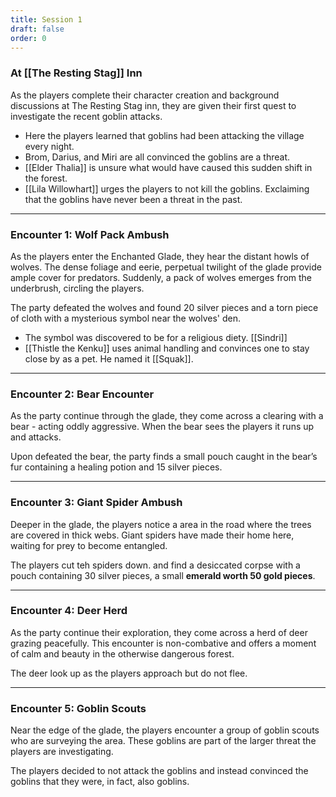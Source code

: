 ```yaml
---
title: Session 1
draft: false
order: 0
---
```


### At [[The Resting Stag]] Inn

As the players complete their character creation and background discussions at The Resting Stag inn, they are given their first quest to investigate the recent goblin attacks.

- Here the players learned that goblins had been attacking the village every night.
- Brom, Darius, and Miri are all convinced the goblins are a threat.
- [[Elder Thalia]] is unsure what would have caused this sudden shift in the forest.
- [[Lila Willowhart]] urges the players to not kill the goblins. Exclaiming that the goblins have never been a threat in the past.

---

### Encounter 1: Wolf Pack Ambush

 As the players enter the Enchanted Glade, they hear the distant howls of wolves. The dense foliage and eerie, perpetual twilight of the glade provide ample cover for predators. Suddenly, a pack of wolves emerges from the underbrush, circling the players.
 
The party defeated the wolves and found 20 silver pieces and a torn piece of cloth with a mysterious symbol near the wolves' den. 
  - The symbol was discovered to be for a religious diety. [[Sindri]]
  - [[Thistle the Kenku]] uses animal handling and convinces one to stay close by as a pet. He named it [[Squak]].

---

### Encounter 2: Bear Encounter

As the party continue through the glade, they come across a clearing with a bear - acting oddly aggressive. When the bear sees the players it runs up and attacks.

Upon defeated the bear, the party finds a small pouch caught in the bear’s fur containing a healing potion and 15 silver pieces.


---

### Encounter 3: Giant Spider Ambush

Deeper in the glade, the players notice a area in the road where the trees are covered in thick webs. Giant spiders have made their home here, waiting for prey to become entangled.

 The players cut teh spiders down. and find a desiccated corpse with a pouch containing 30 silver pieces, a small **emerald worth 50 gold pieces**.

---

### Encounter 4: Deer Herd

As the party continue their exploration, they come across a herd of deer grazing peacefully. This encounter is non-combative and offers a moment of calm and beauty in the otherwise dangerous forest.

The deer look up as the players approach but do not flee. 

---

### Encounter 5: Goblin Scouts

Near the edge of the glade, the players encounter a group of goblin scouts who are surveying the area. These goblins are part of the larger threat the players are investigating.

The players decided to not attack the goblins and instead convinced the goblins that they were, in fact, also goblins.
